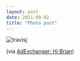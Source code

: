```yaml
---
layout: post
date: 2011-09-02
title: "Photo post"
---
```

![travisj](/images/1518b2176f8a154514ab3b2f92604c0d031a43669565a5e8f662f1c72c45f3a4.jpg)

<p>(via <a href="http://www.adexchanger.com/comic-strip/adexchanger-hi-brian/">AdExchanger: Hi Brian</a>)</p> 